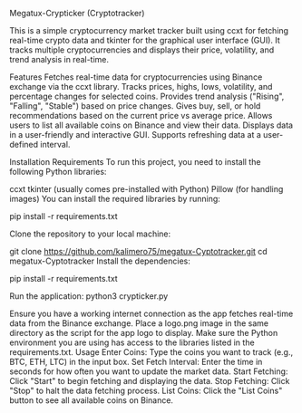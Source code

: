 Megatux-Crypticker (Cryptotracker)


This is a simple cryptocurrency market tracker built using ccxt for fetching real-time crypto data and tkinter for the graphical user interface (GUI). It tracks multiple cryptocurrencies and displays their price, volatility, and trend analysis in real-time.

Features
Fetches real-time data for cryptocurrencies using Binance exchange via the ccxt library.
Tracks prices, highs, lows, volatility, and percentage changes for selected coins.
Provides trend analysis ("Rising", "Falling", "Stable") based on price changes.
Gives buy, sell, or hold recommendations based on the current price vs average price.
Allows users to list all available coins on Binance and view their data.
Displays data in a user-friendly and interactive GUI.
Supports refreshing data at a user-defined interval.

Installation Requirements
To run this project, you need to install the following Python libraries:

ccxt
tkinter (usually comes pre-installed with Python)
Pillow (for handling images)
You can install the required libraries by running:


pip install -r requirements.txt

Clone the repository to your local machine:

git clone https://github.com/kalimero75/megatux-Cyptotracker.git
cd megatux-Cyptotracker
Install the dependencies:

pip install -r requirements.txt

Run the application:
python3 crypticker.py

Ensure you have a working internet connection as the app fetches real-time data from the Binance exchange.
Place a logo.png image in the same directory as the script for the app logo to display.
Make sure the Python environment you are using has access to the libraries listed in the requirements.txt.
Usage
Enter Coins: Type the coins you want to track (e.g., BTC, ETH, LTC) in the input box.
Set Fetch Interval: Enter the time in seconds for how often you want to update the market data.
Start Fetching: Click "Start" to begin fetching and displaying the data.
Stop Fetching: Click "Stop" to halt the data fetching process.
List Coins: Click the "List Coins" button to see all available coins on Binance.
